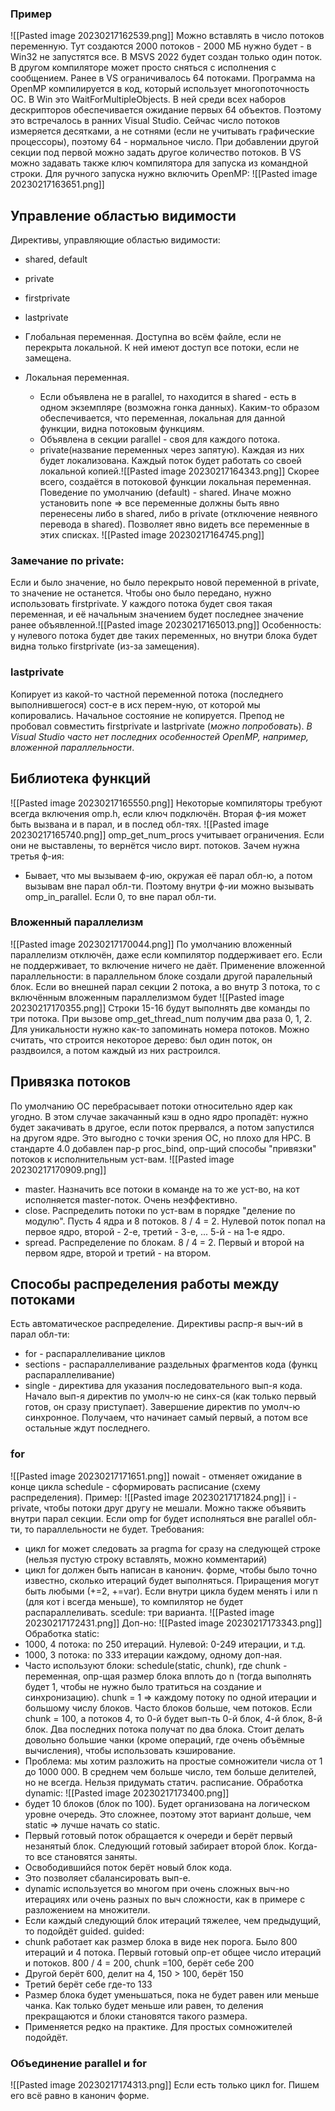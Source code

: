 ### Пример
![[Pasted image 20230217162539.png]]
Можно вставлять в число потоков переменную. 
Тут создаются 2000 потоков - 2000 МБ нужно будет - в Win32 не запустятся все. В MSVS 2022 будет создан только один поток. В другом компиляторе может просто сняться с исполнения с сообщением. Ранее в VS ограничивалось 64 потоками. Программа на OpenMP компилируется в код, который использует многопоточность ОС. В Win это WaitForMultipleObjects. В ней среди всех наборов дескрипторов обеспечивается ожидание первых 64 объектов. Поэтому это встречалось в ранних Visual Studio.
Сейчас число потоков измеряется десятками, а не сотнями (если не учитывать графические процессоры), поэтому 64 - нормальное число.
При добавлении другой секции под первой можно задать другое количество потоков. В VS можно задавать также ключ компилятора для запуска из командной строки. Для ручного запуска нужно включить OpenMP:
![[Pasted image 20230217163651.png]]
## Управление областью видимости
Директивы, управляющие областью видимости:
- shared, default
- private
- firstprivate
- lastprivate

- Глобальная переменная. Доступна во всём файле, если не перекрыта локальной. К ней имеют доступ все потоки, если не замещена.
- Локальная переменная.
	- Если объявлена не в parallel, то находится в shared - есть в одном экземпляре (возможна гонка данных). Каким-то образом обеспечивается, что переменная, локальная для данной функции, видна потоковым функциям.
	- Объявлена в секции parallel - своя для каждого потока.
	- private(название переменных через запятую). Каждая из них будет локализована. Каждый поток будет работать со своей локальной копией.![[Pasted image 20230217164343.png]] Скорее всего, создаётся в потоковой функции локальная переменная.
Поведение по умолчанию (default) - shared. Иначе можно установить none => все переменные должны быть явно перенесены либо в shared, либо в private (отключение неявного перевода в shared). Позволяет явно видеть все переменные в этих списках. ![[Pasted image 20230217164745.png]]
### Замечание по private: 
Если и было значение, но было перекрыто новой переменной в private, то значение не останется. Чтобы оно было передано, нужно использовать firstprivate. У каждого потока будет своя такая переменная, и её начальным значением будет последнее значение ранее объявленной.![[Pasted image 20230217165013.png]]
Особенность: у нулевого потока будет две таких переменных, но внутри блока будет видна только  firstprivate (из-за замещения).
### lastprivate
Копирует из какой-то частной переменной потока (последнего выполнившегося) сост-е в исх перем-ную, от которой мы копировались. Начальное состояние не копируется. Препод не пробовал совместить firstprivate и lastprivate (*можно попробовать*).
*В Visual Studio часто нет последних особенностей OpenMP, например, вложенной параллельности*.
## Библиотека функций
![[Pasted image 20230217165550.png]]
Некоторые компиляторы требуют всегда включения omp.h, если ключ подключён. 
Вторая ф-ия может быть вызвана и в парал, и в послед обл-тях.
![[Pasted image 20230217165740.png]]
omp_get_num_procs учитывает ограничения. Если они не выставлены, то вернётся число вирт. потоков.
Зачем нужна третья ф-ия: 
- Бывает, что мы вызываем ф-ию, окружая её парал обл-ю, а потом вызывам вне парал обл-ти. Поэтому внутри ф-ии можно вызывать omp_in_parallel. Если 0, то вне парал обл-ти.
### Вложенный параллелизм
![[Pasted image 20230217170044.png]]
По умолчанию вложенный параллелизм отключён, даже если компилятор поддерживает его. Если не поддерживает, то включение ничего не даёт.
Применение вложенной параллельности: в параллельном блоке создали другой паралельный блок. Если во внешней парал секции 2 потока, а во внутр 3 потока, то с включённым вложенным параллелизмом будет
![[Pasted image 20230217170355.png]]
Строки 15-16 будут выполнять две команды по три потока. При вызове omp_get_thread_num получим два раза 0, 1, 2. Для уникальности нужно как-то запоминать номера потоков.
Можно считать, что строится некоторое дерево: был один поток, он раздвоился, а потом каждый из них растроился.
## Привязка потоков
По умолчанию ОС перебрасывает потоки относительно ядер как угодно. В этом случае закачанный кэш в одно ядро пропадёт: нужно будет закачивать в другое, если поток прервался, а потом запустился на другом ядре. Это выгодно с точки зрения ОС, но плохо для HPC. 
В стандарте 4.0 добавлен пар-р proc_bind, опр-щий способы "привязки" потоков к исполнительным уст-вам.
![[Pasted image 20230217170909.png]]
- master. Назначить все потоки в команде на то же уст-во, на кот исполняется master-поток. Очень неэффективно.
- close. Распределить потоки по уст-вам в порядке "деление по модулю". Пусть 4 ядра и 8 потоков. 8 / 4 = 2. Нулевой поток попал на первое ядро, второй - 2-е, третий - 3-е, ... 5-й - на 1-е ядро.
- spread. Распределение по блокам. 8 / 4 = 2. Первый и второй на первом ядре, второй и третий - на втором.
## Способы распределения работы между потоками
Есть автоматическое распределение. 
Директивы распр-я выч-ий в парал обл-ти:
- for - распараллеливание циклов
- sections - распараллеливание раздельных фрагментов кода (функц распараллеливание)
- single - директива для указания последовательного вып-я кода.
Начало вып-я директив по умолч-ю не синх-ся (как только первый готов, он сразу приступает). Завершение директив по умолч-ю синхронное.
Получаем, что начинает самый первый, а потом все остальные ждут последнего.
### for
![[Pasted image 20230217171651.png]]
nowait - отменяет ожидание в конце цикла
schedule - сформировать расписание (схему распределения). 
Пример: 
![[Pasted image 20230217171824.png]]
i - private, чтобы потоки друг другу не мешали. Можно также объявить внутри парал секции. Если omp for будет исполняться вне parallel обл-ти, то параллельности не будет.
Требования:
- цикл for может следовать за pragma for сразу на следующей строке (нельзя пустую строку вставлять, можно комментарий)
- цикл for должен быть написан в канонич. форме, чтобы было точно известно, сколько итераций будет выполняться. Приращения могут быть любыми (+=2, +=var). Если внутри цикла будем менять i или n (для кот i всегда меньше), то компилятор не будет распараллеливать. 
scedule: три варианта.
![[Pasted image 20230217172431.png]]
Доп-но: ![[Pasted image 20230217173343.png]]
Обработка static: 
- 1000, 4 потока: по 250 итераций. Нулевой: 0-249 итерации, и т.д.
- 1000, 3 потока: по 333 итерации каждому, одному доп-ная.
- Часто используют блоки: schedule(static, chunk), где chunk - переменная, опр-щая размер блока вплоть до n (тогда выполнять будет 1, чтобы не нужно было тратиться на создание и синхронизацию). chunk = 1 => каждому потоку по одной итерации и большому числу блоков. Часто блоков больше, чем потоков. Если chunk = 100, а потоков 4, то 0-й будет вып-ть 0-й блок, 4-й блок, 8-й блок. Два последних потока получат по два блока. Стоит делать довольно большие чанки (кроме операций, где очень объёмные вычисления), чтобы использовать кэширование.
- Проблема: мы хотим разложить на простые сомножители числа от 1 до 1000 000. В среднем чем больше число, тем больше делителей, но не всегда. Нельзя придумать статич. расписание.
Обработка dynamic:
![[Pasted image 20230217173400.png]]
- будет 10 блоков (блок по 100). Будет организована на логическом уровне очередь. Это сложнее, поэтому этот вариант дольше, чем static => лучше начать со static. 
- Первый готовый поток обращается к очереди и берёт первый незанятый блок. Следующий готовый забирает второй блок. Когда-то все становятся заняты. 
- Освободившийся поток берёт новый блок кода.
- Это позволяет сбалансировать вып-е.
- dynamic используется во многом при очень сложных выч-но итерациях или очень разных по выч сложности, как в примере с разложением на множители.
- Если каждый следующий блок итераций тяжелее, чем предыдущий, то подойдёт guided.
guided:
- chunk работает как размер блока в виде нек порога. Было 800 итераций и 4 потока. Первый готовый опр-ет общее число итераций и потоков. 800 / 4 = 200, chunk =100, берёт себе 200
- Другой берёт 600, делит на 4, 150 > 100, берёт 150
- Третий берёт себе где-то 133
- Размер блока будет уменьшаться, пока не будет равен или меньше чанка. Как только будет меньше или равен, то деления прекращаются и блоки становятся такого размера.
- Применяется редко на практике. Для простых сомножителей подойдёт.
### Объединение parallel и for
![[Pasted image 20230217174313.png]]
Если есть только цикл for. Пишем его всё равно в канонич форме.
